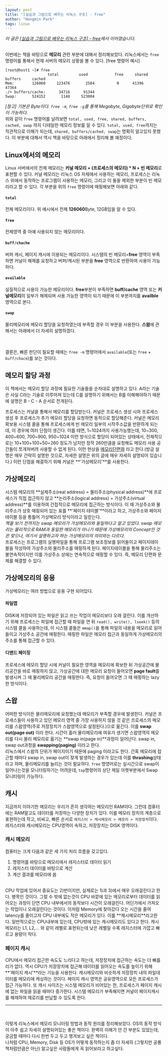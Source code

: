 ```yaml
---
layout: post
title: "[실습과 그림으로 배우는 리눅스 구조] - free"
author: "Hongmin Park"
tags: linux
---
```


*이 글은 [[실습과 그림으로 배우는 리눅스 구조] - free](https://hongminpark.github.io/2019-07-17/Linux-top)에서 이어졌습니다.*<br><br>

이번에는 책을 바탕으로 **메모리** 관련 부분에 대해서 정리해보았다. 리눅스에서는 `free` 명령어를 통해서 현재 서버의 메모리 상황을 볼 수 있다.
[free 명령어 예시]
```console
[root@host1 ~]# free
                   total         used            free     shared    buffers     cached
Mem:        126060     123476       2584          0      41396      47364
-/+ buffers/cache:      34716      91344
Swap:       524152       1148     523004
```
*[참고] 기본은 Byte이다. `free -m`, `free -g`를 통해 Megabyte, Gigabyte단위로 확인이 가능하다.*
<br>
위와 같이 `free` 명령어를 날려보면 `total, used, free, shared, buffers, cached, swap`
까지 디테일한 메모리 정보를 알 수 있다. `total, used, free`까지는 직관적으로 이해가 되는데, 
`shared, buffers/cached, swap`는 명확히 알고있지 못했다. 
이 부분에 대해서 역시 책을 바탕으로 아래에서 정리해 볼 예정이다.

## Linux에서의 메모리
Linux 서버에서의 전체 메모리는 **커널 메모리 + (프로세스의 메모리) * N + 빈 메모리**로 표현할 수 있다. 커널 메모리는 리눅스 OS 자체에서 사용하는 메모리, 프로세스는 리눅스 위에서 동작하는 
프로그램이 사용하는 메모리, 그리고 이 둘을 제외한 부분이 빈 메모리라고 할 수 있다. 각 부분을 
위의 `free` 명령어에 매핑해보면 아래와 같다.
#### `total`
전체 메모리이다. 위 예시에서 전체 **126060**Byte, 12GB임을 알 수 있다.
#### `free`
전체영역 중 아예 사용되지 않는 메모리이다. 
#### `buff/chache`
버퍼 캐시, 페이지 캐시에 이용되는 메모리이다. 시스템의 빈 메모리=**free** 영역이 부족하면 커널이 해제를 요청하고 버퍼/캐시된 부분을 **free** 영역으로 반환하여 사용이 가능하다.
#### `available`
실질적으로 사용이 가능한 메모리이다. **free**부분이 부족하면 **buff/cache** 영역 또는 **커널메모리**의 일부가 해제되며 사용 가능한 영역이 되기 때문에 이 부분까지를 **availble** 영역으로 본다.
#### `swap`
물리메모리에 메모리 할당을 요청하였는데 부족할 경우 이 부분을 사용한다. **스왑**에 관해서는 아래에서 더 자세히 설명하겠다.

<br><br>결론은, 빠른 판단이 필요할 때에는 `free -m` 명령어에서 `available`(또는 `free` + `buff/chace`)를 보는 것이다. 

## 메모리 할당 과정
이 책에서는 메모리 할당 과정에 필요한 기술들을 순차대로 설명하고 있다. A라는 기술은 사실 C라는 기술로 이루어져 있는데 C를 설명하기 위해서는 B를 이해해야하기 때문에 설명은 B - C - A 순서로 전개된다. 

프로세스는 커널을 통해서 메모리를 할당받는다. 커널은 프로세스 생성 시와 프로세스 생성 후 프로세스가 추가 메모리 할당을 요청하면 동적으로 할당해준다. 커널은 메모리 확보용 시스템 콜을 통해 프로세스에게 빈 메모리 일부의 시작주소값을 반환하게 되는데, 이 경우에 여러 단점이 생긴다. 이를 테면, 1~1024까지 사용가능했는데, 10~300, 400~600, 700~900, 950~1024 이런 방식으로 할당이 되어있는 상태에서, 전체적으로는 10+100+100+50=260 정도가 남지만 정작 260만큼을 요청해도 메모리 사용 공간들이 쪼개져버려 사용할 수 없게 된다. 이런 현상을 [메모리단편화](https://jeong-pro.tistory.com/91)
라고 한다.(방금 설명은 매우 간략히 설명한 것으로, 자세한 설명은 위의 글에 매우 자세히 설명되어 있습니다.)
이런 단점을 해결하기 위해 커널은 **'가상메모리'**를 사용한다.

## 가상메모리
시스템 메모리의 **실제주소(real address) = 물리주소(physical address)**에 프로세스가 직접 접근하지 않고 **논리주소(logical address) = 가상주소(virtual address)**를 이용하여 간접적으로 메모리에 접근하는 방식이다. 이 때 가상주소와 물리주소가 상호 매핑되어 있는 표를 **'페이지 테이블'**이라고 하고, 가상주소와 페이지 테이블 등을 통틀어 가상메모리 방식이라고 일컫는다. <br>
*책을 보기 전까지는 swap 메모리가 가상메모리와 동일하다고 알고 있었다. swap 메모리는 물리적으로 RAM과 동일한 메모리가 아니기 때문에 가상메모리의 Concept인 것은 맞으나, 여기서 설명하고자 하는 가상메모리의 의미와는 다르다.*
<br>
프로세스는 프로그램의 실행파일을 통해 프로그램 보조정보를 읽어들이고 페이지테이블을 작성하여 가상주소와 물리주소를 매핑하게 된다. 페이지테이블을 통해 물리주소는 불연속적이지만 이를 가상주소 상에는 연속적으로 매핑할 수 있다. 즉, 메모리 단편화 문제를 해결할 수 있다. 

## 가상메모리의 응용
가상메모리는 여러 방법으로 응용 구현 되어있다.
#### 파일맵
DISK에 저장되어 있는 파일은 읽고 쓰는 작업이 메모리보다 오래 걸린다. 이를 개선하기 위해 프로세스는 파일에 접근할 때 파일을 연 뒤 `read(), write(), lseek()` 등의 시스템 콜을 사용하는데, 이 시스템 콜들은 `mmap()`을 통해 파일의 내용을 메모리로 읽어들이고 가상주소 공간에 매핑한다. 매핑한 파일은 메모리 접근과 동일하게 가상메모리의 주소를 통해 접근할 수 있다. 
#### 디맨드 페이징
프로세스에 메모리 할당 시에 커널이 필요한 영역을 메모리에 확보한 뒤 가상공간에 물리공간을 바로 매핑하지 않고, 가상공간에 대한 메모리 요청이 들어오면 **page fault**를 발생시켜 그 때 물리메모리 공간을 매핑한다. 즉, 요청이 들어오면 그 때 매핑하는 lazy한 방식이다. 

## 스왑
어떠한 방식이든 물리메모리에 요청했는데 메모리가 부족할 경우에 발생한다. 커널은 프로세스들이 사용하고 있던 메모리 영역 중 가장 사용하지 않을 것 같은 프로세스의 메모리를 스왑영역(주로 저장장치가 스왑영역으로 설정된다.)으로 옮긴다. 이를 **swap out(page out)** 이라 한다. 시간이 흘러 물리메모리에 여유가 생기면 스왑영역의 메모리를 다시 물리 메모리로 옮기는 **swap in(page in)**과정이 일어난다. swap in, swap out과정을 **swapping(paging)** 이라고 한다.<br>
리눅스에서 스왑의 단위가 페이지이기 때문에 paging 이라고도 한다. 간혹 메모리에 접근할 때마다 swap in, swap out이 잦게 발생하는 경우가 있는데 이를 **thrashing**상태라고 하며, 물리메모리를 늘리는 것이 필요하다. `free` 명영어로는 실시간으로 swap이 일어나는것을 모니터링하기는 어려운데, `top`명령어의 상단 제일 아랫부분에서 Swap 모니터링이 가능하다. 

## 캐시
지금까지 이야기한 메모리는 우리가 흔히 생각하는 메모리인 RAM이다. 그런데 컴퓨터에는 RAM말고도 데이터를 저장하는 다양한 장치가 있다. 이를 메모리 장치의 계층으로 표현하는데 작고, 비싸고, 빠른 순서로 `레지스터 > 캐시메모리 > 메모리 > 저장장치`이다. 레지스터와 캐시메모리는 CPU영역이 속하고, 저장장치는 DISK 영역이다. 
### 캐시 메모리
컴퓨터는 크게 다음과 같은 세 가지 처리 흐름을 갖고있다.
1) 명령어를 바탕으로 메모리에서 레지스터로 데이터 읽기
2) 레지스터 데이터를 바탕으로 계산
3) 계산 결과를 메모리에 씀
<br>
CPU 작업에 있어서 중요도는 2)번이지만, 실제로는 1)과 3)에서 매우 오래걸린다고 한다. 병목인 것이다. 그럴 수 밖에 없는것이 CPU 바깥에 있는 메모리로부터 데이터를 읽어오는 과정이 단연 CPU 내부에서의 동작보다 시간이 오래걸린다. 어딘가에서 가져오는 작업이니 오래걸린다는 것이다. 이처럼 Memory에 찾아갔다 오는 시간을 줄여 latency를 줄이고자 CPU 내부에도 작은 메모리가 있다. 이를 **캐시메모리**라고한다. 일반적으로는 CPU내부에 있는데, CPU밖에 있는 캐시메모리도 있다고 한다. 캐시메모리는 L1, L2,... 와 같이 레벨로 표현되는데 낮은 레벨일 수록 레지스터에 가깝고 빠르고 용량이 작다. 

### 페이지 캐시
CPU에서 메모리 접근한 속도도 느리다고 하는데, 저장장치에 접근하는 속도는 더 빠를 리가 없다. 역시 CPU가 저장장치에 접근해 데이터를 읽어오는 속도를 높이기 위해 **'페이지 캐시'**라는 기능을 사용한다. 캐시메모리와 비슷하게 저장장치 내의 파일데이터를 메모리에 캐싱하는 것이다. 페이지 캐시 영역은 공유영역으로 모든 프로세스가 접근 가능하다. 또 캐시 사이즈는 시스템 메모리가 비어있는 한, 프로세스가 페이지 캐시에 없는 파일을 읽을 때마다 증가한다. 시스템 메모리가 부족해지면 커널이 페이지캐시를 해제하여 메로리를 반납할 수 있도록 한다. 

<hr>
<br><br>
이렇게 리눅스에서 메모리 모니터링 방법과 동작 원리를 정리해보았다. OS의 동작 방식이 아주 쉽고 자세히 설명되어있는 좋은 책이다. 완벽히 이해가 안 간 부분도 있었는데, 궁금할 때마다 다시 한번 두고 두고 챙겨보고 싶은 책이다. <br>
나처럼 CPU, Memory, Disk 등 OS가 어떻게 동작하는지 좀 더 자세히 (그렇지만 공룡책처럼만큼은 아닌) 알고싶은 사람들에게 꼭 읽어보라고 하고싶다. 








